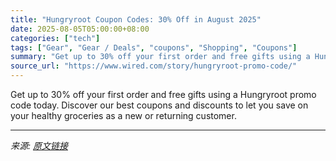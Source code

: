 ```yaml
---
title: "Hungryroot Coupon Codes: 30% Off in August 2025"
date: 2025-08-05T05:00:00+08:00
categories: ["tech"]
tags: ["Gear", "Gear / Deals", "coupons", "Shopping", "Coupons"]
summary: "Get up to 30% off your first order and free gifts using a Hungryroot promo code today. Discover our best coupons and discounts to let you save on your healthy groceries as a new or returning customer."
source_url: "https://www.wired.com/story/hungryroot-promo-code/"
---
```


Get up to 30% off your first order and free gifts using a Hungryroot promo code today. Discover our best coupons and discounts to let you save on your healthy groceries as a new or returning customer.

---

*来源: [原文链接](https://www.wired.com/story/hungryroot-promo-code/)*
